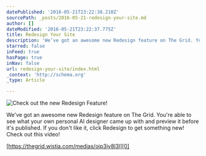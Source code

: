 ```yaml
---
datePublished: '2016-05-21T23:22:38.210Z'
sourcePath: _posts/2016-05-21-redesign-your-site.md
author: []
dateModified: '2016-05-21T23:22:37.775Z'
title: Redesign Your Site
description: 'We’ve got an awesome new Redesign feature on The Grid. You’re able to see what your own personal AI designer came up with and preview it before it’s published. If you don’t like it, click Redesign to get something new! Check out this video!'
starred: false
inFeed: true
hasPage: true
inNav: false
url: redesign-your-site/index.html
_context: 'http://schema.org'
_type: Article

---
```

![Check out the new Redesign Feature!](https://the-grid-user-content.s3-us-west-2.amazonaws.com/17fd50f5-a7c6-4040-b9ac-ca02f8d8ca5c.jpg)

We've got an awesome new Redesign feature on The Grid. You're able to see what your own personal AI designer came up with and preview it before it's published. If you don't like it, click Redesign to get something new! Check out this video!

[https://thegrid.wistia.com/medias/oip3iy8l3l][0]

[0]: https://thegrid.wistia.com/medias/oip3iy8l3l "Watch this video"